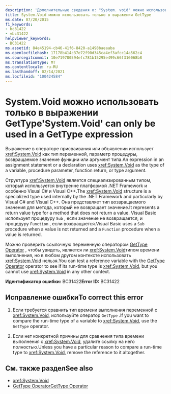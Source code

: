 ```yaml
---
description: 'Дополнительные сведения о: "System. void" можно использовать только в выражении GetType'
title: System.Void можно использовать только в выражении GetType
ms.date: 07/20/2015
f1_keywords:
- bc31422
- vbc31422
helpviewer_keywords:
- BC31422
ms.assetid: 84e45194-cb46-41f6-8420-a1498baeaaba
ms.openlocfilehash: 17178b414c37e72f90d345ca4ef3afcc14a562c4
ms.sourcegitcommit: 10e719780594efc781b15295e499c66f316068b8
ms.translationtype: MT
ms.contentlocale: ru-RU
ms.lasthandoff: 02/14/2021
ms.locfileid: "100424584"
---
```

# <a name="systemvoid-can-only-be-used-in-a-gettype-expression"></a><span data-ttu-id="1e9d8-103">System.Void можно использовать только в выражении GetType</span><span class="sxs-lookup"><span data-stu-id="1e9d8-103">'System.Void' can only be used in a GetType expression</span></span>

<span data-ttu-id="1e9d8-104">Выражение в операторе присваивания или объявлении использует <xref:System.Void> как тип переменной, параметр процедуры, возвращаемое значение функции или аргумент типа.</span><span class="sxs-lookup"><span data-stu-id="1e9d8-104">An expression in an assignment statement or a declaration uses <xref:System.Void> as the type of a variable, procedure parameter, function return, or type argument.</span></span>  
  
 <span data-ttu-id="1e9d8-105">Структура <xref:System.Void> является специализированным типом, который используется внутренне платформой .NET Framework и особенно Visual C# и Visual C++.</span><span class="sxs-lookup"><span data-stu-id="1e9d8-105">The <xref:System.Void> structure is a specialized type used internally by the .NET Framework and particularly by Visual C# and Visual C++.</span></span> <span data-ttu-id="1e9d8-106">Она представляет тип возвращаемого значения для метода, который не возвращает значение.</span><span class="sxs-lookup"><span data-stu-id="1e9d8-106">It represents a return value type for a method that does not return a value.</span></span> <span data-ttu-id="1e9d8-107">Visual Basic использует процедуру `Sub` , если значение не возвращается, и процедуру `Function` , если возвращается.</span><span class="sxs-lookup"><span data-stu-id="1e9d8-107">Visual Basic uses a `Sub` procedure when a value is not returned and a `Function` procedure when a value is returned.</span></span>  
  
 <span data-ttu-id="1e9d8-108">Можно проверить ссылочную переменную оператором [GetType Operator](../language-reference/operators/gettype-operator.md) , чтобы увидеть, является ли <xref:System.Void>типом времени выполнения, но в любом другом контексте использовать <xref:System.Void> нельзя.</span><span class="sxs-lookup"><span data-stu-id="1e9d8-108">You can test a reference variable with the [GetType Operator](../language-reference/operators/gettype-operator.md) operator to see if its run-time type is <xref:System.Void>, but you cannot use <xref:System.Void> in any other context.</span></span>  
  
 <span data-ttu-id="1e9d8-109">**Идентификатор ошибки:** BC31422</span><span class="sxs-lookup"><span data-stu-id="1e9d8-109">**Error ID:** BC31422</span></span>  
  
## <a name="to-correct-this-error"></a><span data-ttu-id="1e9d8-110">Исправление ошибки</span><span class="sxs-lookup"><span data-stu-id="1e9d8-110">To correct this error</span></span>  
  
1. <span data-ttu-id="1e9d8-111">Если требуется сравнить тип времени выполнения переменной с <xref:System.Void>, используйте оператор `GetType` .</span><span class="sxs-lookup"><span data-stu-id="1e9d8-111">If you want to compare the run-time type of a variable to <xref:System.Void>, use the `GetType` operator.</span></span>  
  
2. <span data-ttu-id="1e9d8-112">Если нет конкретной причины для сравнения типа времени выполнения с <xref:System.Void>, удалите ссылку на него полностью.</span><span class="sxs-lookup"><span data-stu-id="1e9d8-112">Unless you have a particular reason to compare a run-time type to <xref:System.Void>, remove the reference to it altogether.</span></span>  
  
## <a name="see-also"></a><span data-ttu-id="1e9d8-113">См. также раздел</span><span class="sxs-lookup"><span data-stu-id="1e9d8-113">See also</span></span>

- <xref:System.Void>
- [<span data-ttu-id="1e9d8-114">GetType Operator</span><span class="sxs-lookup"><span data-stu-id="1e9d8-114">GetType Operator</span></span>](../language-reference/operators/gettype-operator.md)
